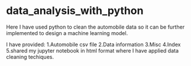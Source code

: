# data_analysis_with_python
Here I have used python to clean the automobile data so it can be further implemented to design a machine learning model.



I have provided:
1.Automobile csv file
2.Data information
3.Misc
4.Index
5.shared my jupyter notebook in html format where I have applied data cleaning techiques.
